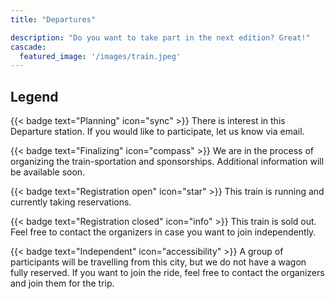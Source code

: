 ```yaml
---
title: "Departures"

description: "Do you want to take part in the next edition? Great!"
cascade:
  featured_image: '/images/train.jpeg'
---
```


<!-- Remove horizontal limits for agenda --> 
<script>
  document.getElementsByClassName("measure-wide")[0].classList.remove("measure-wide");
</script>

## Legend

{{< badge text="Planning" icon="sync" >}} There is interest in this Departure station. If you would like to participate, let us know via email.

{{< badge text="Finalizing" icon="compass" >}} We are in the process of organizing the train-sportation and sponsorships. Additional information will be available soon.

{{< badge text="Registration open" icon="star" >}} This train is running and currently taking reservations.

{{< badge text="Registration closed" icon="info" >}} This train is sold out. Feel free to contact the organizers in case you want to join independently.

{{< badge text="Independent" icon="accessibility" >}} A group of participants will be travelling from this city, but we do not have a wagon fully reserved. If you want to join the ride, feel free to contact the organizers and join them for the trip.

